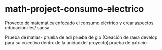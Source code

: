 # math-project-consumo-electrico
Proyecto de matemática enfocado el consumo eléctrico y crear aspectos educacionales/ saesa

Prueba de matias-
prueba de adi
prueba de gio (Creación de rama develop para su colectivo dentro de la unidad del proyecto)
prueba de patricio
